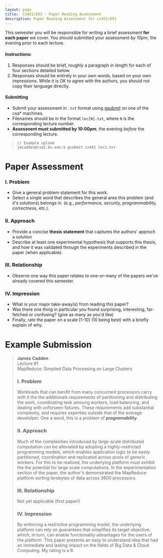 ```yaml
---
layout: page
title:  CS451/651 - Paper Reading Assessment 
description: Paper Reading Assessment for cs451/651
---
```


This semester you will be responsible for writing a brief assessment
**for each paper** we cover. You should submitted your assessment *by 10pm*,
the evening prior to each lecture.  

#### Instructions:
1. Responses should be brief, roughly a paragraph in length for each of
   four sections detailed below.
1. Responses should be entirely in your own words, based on your own impressions.
While it is OK to agree with the authors, you should not copy their language directly. 

#### Submitting
+ Submit your assessment in `.txt` format using [gsubmit](https://www.cs.bu.edu/teaching/hw/gsubmit/) on one of the csa* machines.
+ Filenames should be in the format `lec[N].txt`, where `N` is the corresponding lecture number.
+ **Assessnent must submitted by 10:00pm**, the evening _before_ the corresponding lecture.

> ```
> // Example upload
> jmcadden@csa2.bu.edu:$ gsubmit cs451 lec1.txt
> ```

# Paper Assessment  
### I. Problem 
+ Give a general problem statement for this work.
+ Select a _single word_ that describes the general area this problem (and it's solutions) belongs in.
(e.g., _performance, security, programmability, correctness_, etc.).

### II. Approach 
+ Provide a concise **thesis statement** that captures the authors' approch a solution
+ Describe at least one experimental hypothesis that supports this thesis, and how
  it was validated through the experiments described in the paper (when applicable).

### III. Relationship
+ Observe one way this paper relates to one-or-many of the papers we've already covered this semester.

### IV. Impression 
+ What is your major take-away(s) from reading this paper?
+ Was there one thing in particular you found surprising, interesting, far-fetched or confusing? (give as many as you'd like)
+ Finally, rate the paper on a scale [1-10] (10 being best) with a briefly explain of why.
 

# Example Submission 

> **James Cadden**  
> Lecture #1  
> MapReduce: Simplied Data Processing on Large Clusters
> 
> ### I. Problem 
> Workloads that can benifit from many concurrent processors carry with it the
> the additionals requirements of partitioning and distributing the work,
> coordinating task amoung workers, load balancing,  and dealing with unforseen failures. These
> requirements add substantial complexity, and requires experties outside that
> of the average develolper.  One a word, this is a problem of
> **_programability_**.
> 
> ### II. Approach 
> Much of the complexities introduced by large-scale distributed computation
> can be alleviated by adopting a highly-restricted programming models, which
> enables application logic to be easily partitioned, coordination and
> replicated across pools of generic workers.  For this to be realized, the
> underlying platform must exhibit the the potential for large scale
> computations. In the experimentation section of the paper, the author's
> demonstrated the MapReduce platform sorting terebytes of data across 3600
> processors.
> 
> ### III. Relationship
> Not yet applicable (first paper!)
> 
> ### IV. Impression 
> By enforcing a restrictive programming model, the underlying platform can
> rely on guarantees that simplifies its target objective, which, in turn, can
> enable functionality advantages for the users of the platform.  This paper
> presents an easy to understand idea that had an immediate and lasting impact
> on the fields of Big Data & Cloud Computing. My rating is a 9.
